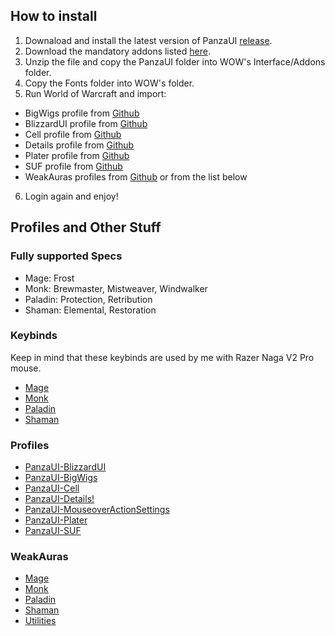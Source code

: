 ## How to install

1. Downaload and install the latest version of PanzaUI [release](https://github.com/MarioCatuogno/PanzaUI/releases).
2. Download the mandatory addons listed [here](https://github.com/MarioCatuogno/PanzaUI?tab=readme-ov-file#my-ui).
3. Unzip the file and copy the PanzaUI folder into WOW's Interface/Addons folder.
4. Copy the Fonts folder into WOW's folder.
4. Run World of Warcraft and import:
  - BigWigs profile from [Github](https://github.com/MarioCatuogno/PanzaUI/tree/main/Profiles/PanzaUI-BigWigs.txt)
  - BlizzardUI profile from [Github](https://github.com/MarioCatuogno/PanzaUI/tree/main/Profiles/PanzaUI-BlizzardUI.txt)
  - Cell profile from [Github](https://github.com/MarioCatuogno/PanzaUI/blob/main/Profiles/PanzaUI-Cell.txt)
  - Details profile from [Github](https://github.com/MarioCatuogno/PanzaUI/blob/main/Profiles/PanzaUI-Details.txt)
  - Plater profile from [Github](https://github.com/MarioCatuogno/PanzaUI/blob/main/Profiles/PanzaUI-Plater.txt)
  - SUF profile from [Github](https://github.com/MarioCatuogno/PanzaUI/blob/main/Profiles/PanzaUI-SUF.txt)
  - WeakAuras profiles from [Github](https://github.com/MarioCatuogno/PanzaUI/tree/main/WeakAuras) or from the list below
6. Login again and enjoy!

## Profiles and Other Stuff

### Fully supported Specs

* Mage: Frost
* Monk: Brewmaster, Mistweaver, Windwalker
* Paladin: Protection, Retribution
* Shaman: Elemental, Restoration

### Keybinds 

Keep in mind that these keybinds are used by me with Razer Naga V2 Pro mouse.

* [Mage](https://github.com/MarioCatuogno/PanzaUI/blob/main/Documents/wow_keybinds_mage.pdf)
* [Monk](https://github.com/MarioCatuogno/PanzaUI/blob/main/Documents/wow_keybinds_monk.pdf)
* [Paladin](https://github.com/MarioCatuogno/PanzaUI/blob/main/Documents/wow_keybinds_paladin.pdf)
* [Shaman](https://github.com/MarioCatuogno/PanzaUI/blob/main/Documents/wow_keybinds_shaman.pdf)

### Profiles

* [PanzaUI-BlizzardUI](https://github.com/MarioCatuogno/PanzaUI/blob/main/Profiles/PanzaUI-BlizzardUI.txt)
* [PanzaUI-BigWigs](https://github.com/MarioCatuogno/PanzaUI/blob/main/Profiles/PanzaUI-BigWigs.txt)
* [PanzaUI-Cell](https://github.com/MarioCatuogno/PanzaUI/blob/main/Profiles/PanzaUI-Cell.txt)
* [PanzaUI-Details!](https://github.com/MarioCatuogno/PanzaUI/blob/main/Profiles/PanzaUI-Details.txt)
* [PanzaUI-MouseoverActionSettings](https://github.com/MarioCatuogno/PanzaUI/blob/main/Profiles/PanzaUI-MouseoverActionSettings.txt)
* [PanzaUI-Plater](https://github.com/MarioCatuogno/PanzaUI/blob/main/Profiles/PanzaUI-Plater.txt)
* [PanzaUI-SUF](https://github.com/MarioCatuogno/PanzaUI/blob/main/Profiles/PanzaUI-SUF.txt)

### WeakAuras

* [Mage](https://github.com/MarioCatuogno/PanzaUI/blob/main/WeakAuras/PanzaUI-Mage.txt)
* [Monk](https://github.com/MarioCatuogno/PanzaUI/blob/main/WeakAuras/PanzaUI-Monk.txt)
* [Paladin](https://github.com/MarioCatuogno/PanzaUI/blob/main/WeakAuras/PanzaUI-Paladin.txt)
* [Shaman](https://github.com/MarioCatuogno/PanzaUI/blob/main/WeakAuras/PanzaUI-Shaman.txt)
* [Utilities](https://github.com/MarioCatuogno/PanzaUI/blob/main/WeakAuras/PanzaUI-Utilities.txt)
